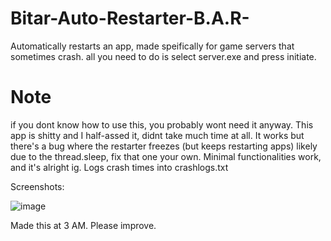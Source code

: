 # Bitar-Auto-Restarter-B.A.R-
Automatically restarts an app, made speifically for game servers that sometimes crash. all you need to do is select server.exe and press initiate.


# Note
if you dont know how to use this, you probably wont need it anyway. This app is shitty and I half-assed it, didnt take much time at all. It works but there's a bug where the restarter freezes (but keeps restarting apps) likely due to the thread.sleep, fix that one your own. Minimal functionalities work, and it's alright ig. Logs crash times into crashlogs.txt

Screenshots:

![image](https://user-images.githubusercontent.com/68905755/233876028-1d717cb1-77fe-4682-be4b-6e6522695aca.png)

Made this at 3 AM. Please improve.
